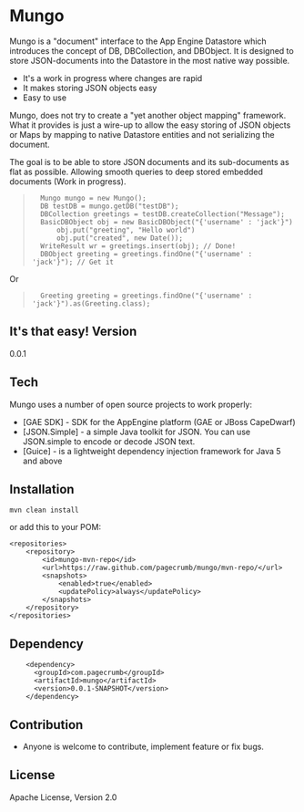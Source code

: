 Mungo
=========

Mungo is a "document" interface to the App Engine Datastore which introduces the concept of DB, DBCollection, and DBObject.
It is designed to store JSON-documents into the Datastore in the most native way possible.

  - It's a work in progress where changes are rapid
  - It makes storing JSON objects easy
  - Easy to use

Mungo, does not try to create a "yet another object mapping" framework. What it provides is just a wire-up to allow the easy storing of JSON objects or Maps 
by mapping to native Datastore entities and not serializing the document.  

The goal is to be able to store JSON documents and its sub-documents as flat as possible. Allowing smooth queries to 
deep stored embedded documents (Work in progress).

>    	Mungo mungo = new Mungo(); 
>    	DB testDB = mungo.getDB("testDB");
>		DBCollection greetings = testDB.createCollection("Message");
>    	BasicDBObject obj = new BasicDBObject("{'username' : 'jack'}")
>			obj.put("greeting", "Hello world")
>    		obj.put("created", new Date());
> 		WriteResult wr = greetings.insert(obj); // Done!
> 		DBObject greeting = greetings.findOne("{'username' : 'jack'}"); // Get it

Or

>		Greeting greeting = greetings.findOne("{'username' : 'jack'}").as(Greeting.class);

It's that easy!
Version
-

0.0.1

Tech
-----------

Mungo uses a number of open source projects to work properly:

* [GAE SDK] - SDK for the AppEngine platform (GAE or JBoss CapeDwarf)
* [JSON.Simple] - a simple Java toolkit for JSON. You can use JSON.simple to encode or decode JSON text.
* [Guice] - is a lightweight dependency injection framework for Java 5 and above 

Installation
--------------

```
mvn clean install
```

or add this to your POM:

    <repositories>
	    <repository>
	        <id>mungo-mvn-repo</id>
	        <url>https://raw.github.com/pagecrumb/mungo/mvn-repo/</url>
	        <snapshots>
	            <enabled>true</enabled>
	            <updatePolicy>always</updatePolicy>
	        </snapshots>
	    </repository>
    </repositories>
  

Dependency
--------------

        <dependency>
		  <groupId>com.pagecrumb</groupId>
		  <artifactId>mungo</artifactId>
		  <version>0.0.1-SNAPSHOT</version>		
		</dependency>

Contribution
--------------

* Anyone is welcome to contribute,  implement feature or fix bugs. 

License
-

Apache License, Version 2.0 
